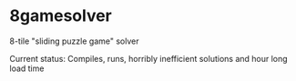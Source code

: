 # 8gamesolver
8-tile "sliding puzzle game" solver

Current status: Compiles, runs, horribly inefficient solutions and hour long load time
